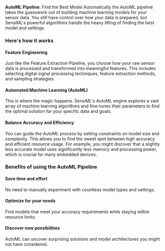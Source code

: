 **AutoML Pipeline**: Find the Best Model Automatically the AutoML pipeline takes the guesswork out of building machine learning models for your sensor data. You still have control over how your data is prepared, but SensiML's powerful algorithms handle the heavy lifting of finding the best model and settings.

### Here's how it works

#### Feature Engineering

Just like the Feature Extraction Pipeline, you choose how your raw sensor data is processed and transformed into meaningful features. This includes selecting digital signal processing techniques, feature extraction methods, and sampling strategies.

#### Automated Machine Learning (AutoML)

This is where the magic happens. SensiML's AutoML engine explores a vast array of machine learning algorithms and fine-tunes their parameters to find the optimal solution for your specific data and goals.

#### Balance Accuracy and Efficiency

You can guide the AutoML process by setting constraints on model size and complexity. This allows you to find the sweet spot between high accuracy and efficient resource usage. For example, you might discover that a slightly less accurate model uses significantly less memory and processing power, which is crucial for many embedded devices.

### Benefits of using the AutoML Pipeline

#### Save time and effort

No need to manually experiment with countless model types and settings.

#### Optimize for your needs

Find models that meet your accuracy requirements while staying within resource limits.

#### Discover new possibilities

AutoML can uncover surprising solutions and model architectures you might not have considered.
